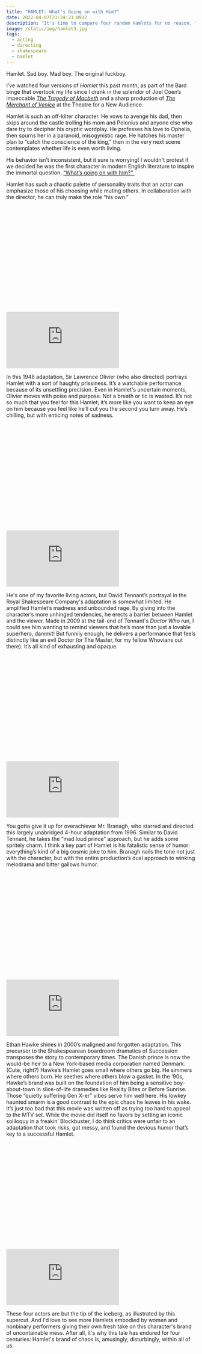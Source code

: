 ```yaml
---
title: "HAMLET: What's Going on with Him?"
date: 2022-04-07T21:34:21.093Z
description: "It's time to compare four random Hamlets for no reason. "
image: /static/img/hamlet3.jpg
tags:
  - acting
  - directing
  - shakespeare
  - hamlet
---
```

Hamlet. Sad boy. Mad boy. The original fuckboy. 

I’ve watched four versions of *Hamlet* this past month, as part of the Bard binge that overtook my life since I drank in the splendor of Joel Coen’s impeccable *[The Tragedy of Macbeth](https://www.youtube.com/watch?v=HM3hsVrBMA4)* and a sharp production of *[The Merchant of Venice](https://www.nytimes.com/2022/02/15/theater/merchant-of-venice-theater-for-a-new-audience-review.html)* at the Theatre for a New Audience.

Hamlet is such an off-kilter character. He vows to avenge his dad, then skips around the castle trolling his mom and Polonius and anyone else who dare try to decipher his cryptic wordplay. He professes his love to Ophelia, then spurns her in a paranoid, misogynistic rage. He hatches his master plan to “catch the conscience of the king,” then in the very next scene contemplates whether life is even worth living.

His behavior isn’t inconsistent, but it sure is worrying! I wouldn't protest if we decided he was the first character in modern English literature to inspire the immortal question, [“What’s going on with him?” ](https://reductress.com/post/5-guys-where-its-like-whats-going-on-with-them/)

Hamlet has such a chaotic palette of personality traits that an actor can emphasize those of his choosing while muting others. In collaboration with the director, he can truly make the role “his own.” 



<div class="relative mb-12" style="padding: 56.25% 0 0 0;">
  <iframe 
    src="https://www.youtube.com/embed/EXqimTbXBIQ" 
    title="Video player" 
    class="absolute top-0 left-0 w-full h-full"
    frameborder="0" 
    allowfullscreen
  ></iframe>
</div>

In this 1948 adaptation, Sir Lawrence Olivier (who also directed) portrays Hamlet with a sort of haughty prissiness. It’s a watchable performance because of its unsettling precision. Even in Hamlet's uncertain moments, Olivier moves with poise and purpose. Not a breath or tic is wasted. It’s not so much that you feel for this Hamlet; it’s more like you want to keep an eye on him because you feel like he’ll cut you the second you turn away. He’s chilling, but with enticing notes of sadness. 



<div class="relative mb-12" style="padding: 56.25% 0 0 0;">
  <iframe 
    src="https://www.youtube.com/embed/xYZHb2xo0OI" 
    title="Video player" 
    class="absolute top-0 left-0 w-full h-full"
    frameborder="0" 
    allowfullscreen
  ></iframe>
</div>

He's one of my favorite living actors, but David Tennant’s portrayal in the Royal Shakespeare Company's adaptation is somewhat limited. He amplified Hamlet’s madness and unbounded rage. By giving into the character’s more unhinged tendencies, he erects a barrier between Hamlet and the viewer. Made in 2009 at the tail-end of Tennant's *Doctor Who* run, I could see him wanting to remind viewers that he’s more than just a lovable superhero, dammit! But funnily enough, he delivers a performance that feels distinctly like an evil Doctor (or The Master, for my fellow Whovians out there). It’s all kind of exhausting and opaque.  



<div class="relative mb-12" style="padding: 56.25% 0 0 0;">
  <iframe 
    src="https://www.youtube.com/embed/SjuZq-8PUw0" 
    title="Video player" 
    class="absolute top-0 left-0 w-full h-full"
    frameborder="0" 
    allowfullscreen
  ></iframe>
</div>

You gotta give it up for overachiever Mr. Branagh, who starred and directed this largely unabridged 4-hour adaptation from 1996. Similar to David Tennant, he takes the “mad loud prince” approach, but he adds some spritely charm. I think a key part of Hamlet is his fatalistic sense of humor: everything’s kind of a big cosmic joke to him. Branagh nails the tone not just with the character, but with the entire production’s dual approach to winking melodrama and bitter gallows humor. 



<div class="relative mb-12" style="padding: 56.25% 0 0 0;">
  <iframe 
    src="https://www.youtube.com/embed/1Up-oGfiosE" 
    title="Video player" 
    class="absolute top-0 left-0 w-full h-full"
    frameborder="0" 
    allowfullscreen
  ></iframe>
</div>

Ethan Hawke shines in 2000’s maligned and forgotten adaptation. This precursor to the Shakespearean boardroom dramatics of Succession transposes the story to contemporary times. The Danish prince is now the would-be heir to a New York-based media corporation named Denmark. (Cute, right?) Hawke’s Hamlet goes small where others go big. He simmers where others burn. He seethes where others blow a gasket. In the ‘90s, Hawke’s brand was built on the foundation of him being a sensitive boy-about-town in slice-of-life dramedies like Reality Bites or Before Sunrise. Those “quietly suffering Gen X-er” vibes serve him well here. His lowkey haunted smarm is a good contrast to the epic chaos he leaves in his wake. It’s just too bad that this movie was written off as trying too hard to appeal to the MTV set. While the movie did itself no favors by setting an iconic soliloquy in a freakin’ Blockbuster, I do think critics were unfair to an adaptation that took risks, got messy, and found the devious humor that’s key to a successful Hamlet.



<div class="relative mb-12" style="padding: 56.25% 0 0 0;">
  <iframe 
    src="https://www.youtube.com/embed/QxJOQEMDR9o" 
    title="Video player" 
    class="absolute top-0 left-0 w-full h-full"
    frameborder="0" 
    allowfullscreen
  ></iframe>
</div>

These four actors are but the tip of the iceberg, as illustrated by this supercut. And I'd love to see more Hamlets embodied by women and nonbinary performers giving their own fresh take on this character's brand of uncontainable mess. After all, it's why this tale has endured for four centuries: Hamlet's brand of chaos is, amusingly, disturbingly, within all of us.